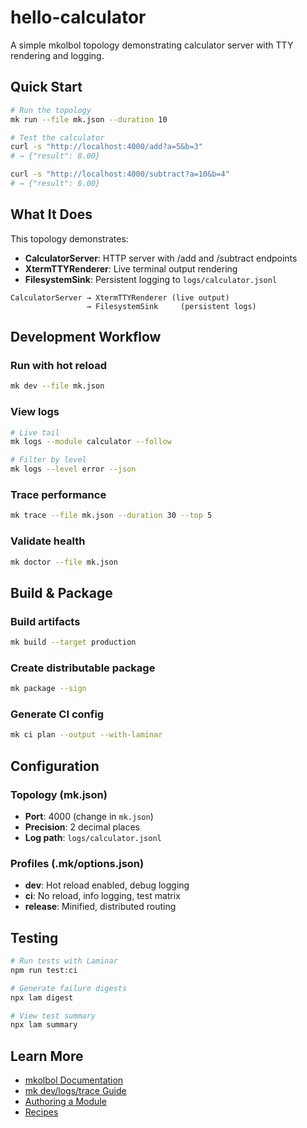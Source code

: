 # hello-calculator

A simple mkolbol topology demonstrating calculator server with TTY rendering and logging.

## Quick Start

```bash
# Run the topology
mk run --file mk.json --duration 10

# Test the calculator
curl -s "http://localhost:4000/add?a=5&b=3"
# → {"result": 8.00}

curl -s "http://localhost:4000/subtract?a=10&b=4"
# → {"result": 6.00}
```

## What It Does

This topology demonstrates:

- **CalculatorServer**: HTTP server with /add and /subtract endpoints
- **XtermTTYRenderer**: Live terminal output rendering
- **FilesystemSink**: Persistent logging to `logs/calculator.jsonl`

```
CalculatorServer → XtermTTYRenderer (live output)
                 → FilesystemSink     (persistent logs)
```

## Development Workflow

### Run with hot reload

```bash
mk dev --file mk.json
```

### View logs

```bash
# Live tail
mk logs --module calculator --follow

# Filter by level
mk logs --level error --json
```

### Trace performance

```bash
mk trace --file mk.json --duration 30 --top 5
```

### Validate health

```bash
mk doctor --file mk.json
```

## Build & Package

### Build artifacts

```bash
mk build --target production
```

### Create distributable package

```bash
mk package --sign
```

### Generate CI config

```bash
mk ci plan --output --with-laminar
```

## Configuration

### Topology (mk.json)

- **Port**: 4000 (change in `mk.json`)
- **Precision**: 2 decimal places
- **Log path**: `logs/calculator.jsonl`

### Profiles (.mk/options.json)

- **dev**: Hot reload enabled, debug logging
- **ci**: No reload, info logging, test matrix
- **release**: Minified, distributed routing

## Testing

```bash
# Run tests with Laminar
npm run test:ci

# Generate failure digests
npx lam digest

# View test summary
npx lam summary
```

## Learn More

- [mkolbol Documentation](https://github.com/anteew/mkolbol)
- [mk dev/logs/trace Guide](../../docs/devex/mk-dev-logs-trace.md)
- [Authoring a Module](../../docs/devex/authoring-a-module.md)
- [Recipes](../../docs/devex/recipes.md)

